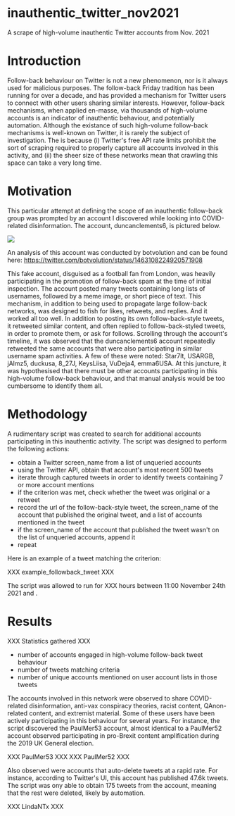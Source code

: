 # inauthentic_twitter_nov2021
A scrape of high-volume inauthentic Twitter accounts from Nov. 2021

# Introduction
Follow-back behaviour on Twitter is not a new phenomenon, nor is it always used for malicious purposes. The follow-back Friday tradition has been running for over a decade, and has provided a mechanism for Twitter users to connect with other users sharing similar interests. However, follow-back mechanisms, when applied en-masse, via thousands of high-volume accounts is an indicator of inauthentic behaviour, and potentially automation. Although the existance of such high-volume follow-back mechanisms is well-known on Twitter, it is rarely the subject of investigation. The is because (i) Twitter's free API rate limits prohibit the sort of scraping required to properly capture all accounts involved in this activity, and (ii) the sheer size of these networks mean that crawling this space can take a very long time.

# Motivation
This particular attempt at defining the scope of an inauthentic follow-back group was prompted by an account I discovered while looking into COVID-related disinformation. The account, duncanclements6, is pictured below.

![](images/gooner2.png)

An analysis of this account was conducted by botvolution and can be found here: https://twitter.com/botvolution/status/1463108224920571908

This fake account, disguised as a football fan from London, was heavily participating in the promotion of follow-back spam at the time of initial inspection. The account posted many tweets containing long lists of usernames, followed by a meme image, or short piece of text. This mechanism, in addition to being used to propagate large follow-back networks, was designed to fish for likes, retweets, and replies. And it worked all too well. In addition to posting its own follow-back-style tweets, it retweeted similar content, and often replied to follow-back-styled tweets, in order to promote them, or ask for follows. Scrolling through the account's timeline, it was observed that the duncanclements6 account repeatedly retweeted the same accounts that were also participating in similar username spam activities. A few of these were noted: Star7lt, USARGB, jAlmz5, duckusa, 8_27J, KeysLiisa, VuDeja4, emma6USA. At this juncture, it was hypothesised that there must be other accounts participating in this high-volume follow-back behaviour, and that manual analysis would be too cumbersome to identify them all.

# Methodology
A rudimentary script was created to search for additional accounts participating in this inauthentic activity. The script was designed to perform the following actions:
- obtain a Twitter screen_name from a list of unqueried accounts
- using the Twitter API, obtain that account's most recent 500 tweets
- iterate through captured tweets in order to identify tweets containing 7 or more account mentions
- if the criterion was met, check whether the tweet was original or a retweet
- record the url of the follow-back-style tweet, the screen_name of the account that published the original tweet, and a list of accounts mentioned in the tweet
- if the screen_name of the account that published the tweet wasn't on the list of unqueried accounts, append it
- repeat

Here is an example of a tweet matching the criterion:

XXX example_followback_tweet XXX

The script was allowed to run for XXX hours between 11:00 November 24th 2021 and .

# Results
XXX Statistics gathered XXX
- number of accounts engaged in high-volume follow-back tweet behaviour
- number of tweets matching criteria
- number of unique accounts mentioned on user account lists in those tweets

The accounts involved in this network were observed to share COVID-related disinformation, anti-vax conspiracy theories, racist content, QAnon-related content, and extremist material. Some of these users have been actively participating in this behaviour for several years. For instance, the script discovered the PaulMer53 account, almost identical to a PaulMer52 account observed participating in pro-Brexit content amplification during the 2019 UK General election.

XXX PaulMer53 XXX
XXX PaulMer52 XXX

Also observed were accounts that auto-delete tweets at a rapid rate. For instance, according to Twitter's UI, this account has published 47.6k tweets. The script was ony able to obtain 175 tweets from the account, meaning that the rest were deleted, likely by automation.

XXX LindaNTx XXX
